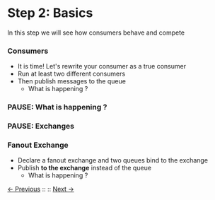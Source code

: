 # Step 2: Basics

In this step we will see how consumers behave and compete

### Consumers

 * It is time! Let's rewrite your consumer as a true consumer
 * Run at least two different consumers
 * Then publish messages to the queue
    * What is happening ?

### PAUSE: What is happening ?

### PAUSE: Exchanges

### Fanout Exchange

 * Declare a fanout exchange and two queues bind to the exchange
 * Publish **to the exchange** instead of the queue
    * What is happening ?

[<- Previous](/step1_hello_world/README.md) ::  :: [Next ->](/step3_routing/README.md)